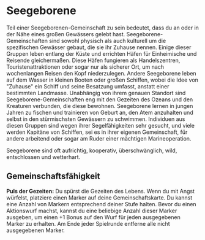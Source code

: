 # Seegeborene
Teil einer Seegeborenen-Gemeinschaft zu sein bedeutet, dass du an oder in der Nähe eines großen Gewässers gelebt hast.
Seegeborene-Gemeinschaften sind sowohl physisch als auch kulturell um die spezifischen Gewässer gebaut, die sie ihr Zuhause nennen.
Einige dieser Gruppen leben entlang der Küste und errichten Häfen für Einheimische und Reisende gleichermaßen.
Diese Häfen fungieren als Handelszentren, Touristenattraktionen oder sogar nur als sicherer Ort, um nach wochenlangen Reisen den Kopf niederzulegen.
Andere Seegeborene leben auf dem Wasser in kleinen Booten oder großen Schiffen, wobei die Idee von "Zuhause" ein Schiff und seine Besatzung umfasst, anstatt einer bestimmten Landmasse.
Unabhängig von ihrem genauen Standort sind Seegeborene-Gemeinschaften eng mit den Gezeiten des Ozeans und den Kreaturen verbunden, die diese bewohnen.
Seegeborene lernen in jungen Jahren zu fischen und trainieren von Geburt an, den Atem anzuhalten und selbst in den stürmischsten Gewässern zu schwimmen.
Individuen aus diesen Gruppen sind wegen ihrer Segelfähigkeiten sehr gesucht, und viele werden Kapitäne von Schiffen, sei es in ihrer eigenen Gemeinschaft, für andere arbeitend oder sogar am Ruder einer mächtigen Marineoperation.

Seegeborene sind oft aufrichtig, kooperativ, überschwänglich, wild, entschlossen und wetterhart.

## Gemeinschaftsfähigkeit
**Puls der Gezeiten:** Du spürst die Gezeiten des Lebens.
Wenn du mit Angst würfelst, platziere einen Marker auf deine Gemeinschaftskarte.
Du kannst eine Anzahl von Markern entsprechend deiner Stufe halten.
Bevor du einen Aktionswurf machst, kannst du eine beliebige Anzahl dieser Marker ausgeben, um einen +1 Bonus auf den Wurf für jeden ausgegebenen Marker zu erhalten.
Am Ende jeder Spielrunde entferne alle nicht ausgegebenen Marker.
